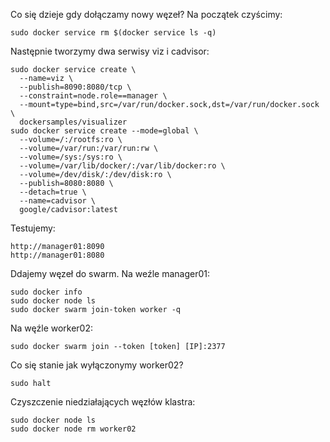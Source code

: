 Co się dzieje gdy dołączamy nowy węzeł? Na początek czyścimy:
```
sudo docker service rm $(docker service ls -q)
```
Następnie tworzymy dwa serwisy viz i cadvisor:
```
sudo docker service create \
  --name=viz \
  --publish=8090:8080/tcp \
  --constraint=node.role==manager \
  --mount=type=bind,src=/var/run/docker.sock,dst=/var/run/docker.sock \
  dockersamples/visualizer
sudo docker service create --mode=global \
  --volume=/:/rootfs:ro \
  --volume=/var/run:/var/run:rw \
  --volume=/sys:/sys:ro \
  --volume=/var/lib/docker/:/var/lib/docker:ro \
  --volume=/dev/disk/:/dev/disk:ro \
  --publish=8080:8080 \
  --detach=true \
  --name=cadvisor \
  google/cadvisor:latest
```
Testujemy:
```
http://manager01:8090
http://manager01:8080
```
Ddajemy węzeł do swarm. Na weźle manager01:
```
sudo docker info
sudo docker node ls
sudo docker swarm join-token worker -q
```
Na węźle worker02:
```
sudo docker swarm join --token [token] [IP]:2377
```
Co się stanie jak wyłączonymy worker02?
```
sudo halt
```
Czyszczenie niedziałających węzłów klastra:
```
sudo docker node ls
sudo docker node rm worker02
```
